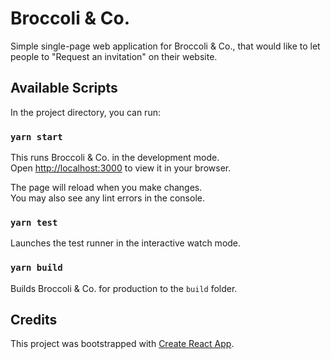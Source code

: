 # Broccoli & Co.

Simple single-page web application for Broccoli & Co., that would like to let people to "Request an invitation" on their website.

## Available Scripts

In the project directory, you can run:

### `yarn start`

This runs Broccoli & Co. in the development mode.\
Open [http://localhost:3000](http://localhost:3000) to view it in your browser.

The page will reload when you make changes.\
You may also see any lint errors in the console.

### `yarn test`

Launches the test runner in the interactive watch mode.

### `yarn build`

Builds Broccoli & Co. for production to the `build` folder.

## Credits

This project was bootstrapped with [Create React App](https://github.com/facebook/create-react-app).
